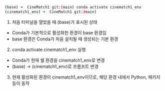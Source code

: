 ```bash
(base) ➜  CineMatch1 git:(main) conda activate cinematch1_env
(cinematch1_env) ➜  CineMatch1 git:(main)
```

1.	처음 터미널을 열었을 때 (base)가 표시된 상태
- Conda가 기본적으로 활성화한 환경이 base 환경임
- base 환경은 Conda가 처음 설치될 때 생성되는 기본 환경
2.	conda activate cinematch1_env 실행
- Conda가 현재 쉘 환경을 cinematch1_env로 변경
- (base) → (cinematch1_env)로 프롬프트 변경
3.	현재 활성화된 환경이 cinematch1_env이므로, 해당 환경 내에서 Python, 패키지 등이 동작